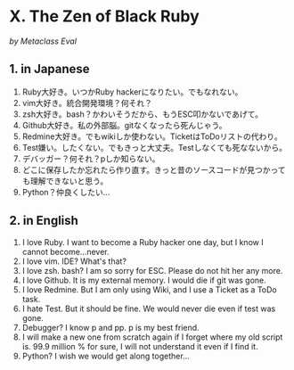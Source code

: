 
# X. The Zen of Black Ruby
*by Metaclass Eval*

## 1. in Japanese
1. Ruby大好き。いつかRuby hackerになりたい。でもなれない。
2. vim大好き。統合開発環境？何それ？
3. zsh大好き。bash？かわいそうだから、もうESC叩かないであげて。
4. Github大好き。私の外部脳。gitなくなったら死んじゃう。
5. Redmine大好き。でもwikiしか使わない。TicketはToDoリストの代わり。
6. Test嫌い。したくない。でもきっと大丈夫。Testしなくても死なないから。
7. デバッガー？何それ？pしか知らない。
8. どこに保存したか忘れたら作り直す。きっと昔のソースコードが見つかっても理解できないと思う。
9. Python？仲良くしたい...

## 2. in English
1. I love Ruby. I want to become a Ruby hacker one day, but I know I cannot become...never.
2. I love vim. IDE? What's that?
3. I love zsh. bash? I am so sorry for ESC. Please do not hit her any more.
4. I love Github. It is my external memory. I would die if git was gone.
5. I love Redmine. But I am only using Wiki, and I use a Ticket as a ToDo task.
6. I hate Test. But it should be fine. We would never die even if test was gone.
7. Debugger? I know p and pp. p is my best friend.
8. I will make a new one from scratch again if I forget where my old script is. 99.9 million % for sure, I will not understand it even if I find it.
9. Python? I wish we would get along together...

